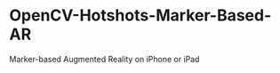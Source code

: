 OpenCV-Hotshots-Marker-Based-AR
===============================

Marker-based Augmented Reality on iPhone or iPad